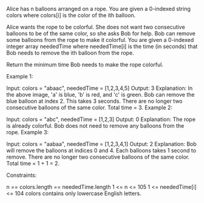 Alice has n balloons arranged on a rope. You are given a 0-indexed string colors where colors[i] is the color of the ith balloon.

Alice wants the rope to be colorful. She does not want two consecutive balloons to be of the same color, so she asks Bob for help. Bob can remove some balloons from the rope to make it colorful. You are given a 0-indexed integer array neededTime where neededTime[i] is the time (in seconds) that Bob needs to remove the ith balloon from the rope.

Return the minimum time Bob needs to make the rope colorful.

 

Example 1:


Input: colors = "abaac", neededTime = [1,2,3,4,5]
Output: 3
Explanation: In the above image, 'a' is blue, 'b' is red, and 'c' is green.
Bob can remove the blue balloon at index 2. This takes 3 seconds.
There are no longer two consecutive balloons of the same color. Total time = 3.
Example 2:


Input: colors = "abc", neededTime = [1,2,3]
Output: 0
Explanation: The rope is already colorful. Bob does not need to remove any balloons from the rope.
Example 3:


Input: colors = "aabaa", neededTime = [1,2,3,4,1]
Output: 2
Explanation: Bob will remove the balloons at indices 0 and 4. Each balloons takes 1 second to remove.
There are no longer two consecutive balloons of the same color. Total time = 1 + 1 = 2.
 

Constraints:

n == colors.length == neededTime.length
1 <= n <= 105
1 <= neededTime[i] <= 104
colors contains only lowercase English letters.